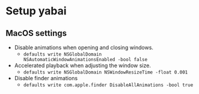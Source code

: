 # Setup yabai

## MacOS settings
* Disable animations when opening and closing windows.
  * `defaults write NSGlobalDomain NSAutomaticWindowAnimationsEnabled -bool false`
* Accelerated playback when adjusting the window size.
  * `defaults write NSGlobalDomain NSWindowResizeTime -float 0.001`
* Disable finder animations
  * `defaults write com.apple.finder DisableAllAnimations -bool true`

